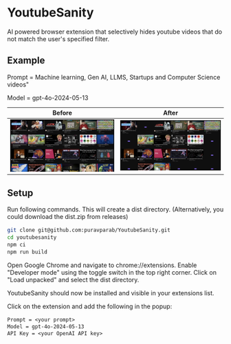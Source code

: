 # YoutubeSanity

AI powered browser extension that selectively hides youtube videos that do not match the user's specified filter.

## Example

Prompt = Machine learning, Gen AI, LLMS, Startups and Computer Science videos"

Model = gpt-4o-2024-05-13

Before             | After
:-------------------------:|:-------------------------:
![](https://github.com/puravparab/YoutubeSanity/blob/006d0cb2cb850ad3d60d840f23f790ffe40792a9/assets/YoutubeSanityBefore.png)  |  ![](https://github.com/puravparab/YoutubeSanity/blob/006d0cb2cb850ad3d60d840f23f790ffe40792a9/assets/YoutubeSanityAfter.png)

## Setup

Run following commands. This will create a dist directory. (Alternatively, you could download the dist.zip from releases)
```bash
git clone git@github.com:puravparab/YoutubeSanity.git
cd youtubesanity
npm ci
npm run build
```

Open Google Chrome and navigate to chrome://extensions. Enable "Developer mode" using the toggle switch in the top right corner. Click on "Load unpacked" and select the dist directory.

YoutubeSanity should now be installed and visible in your extensions list.

Click on the extension and add the following in the popup:
```
Prompt = <your prompt>
Model = gpt-4o-2024-05-13
API Key = <your OpenAI API key>
```